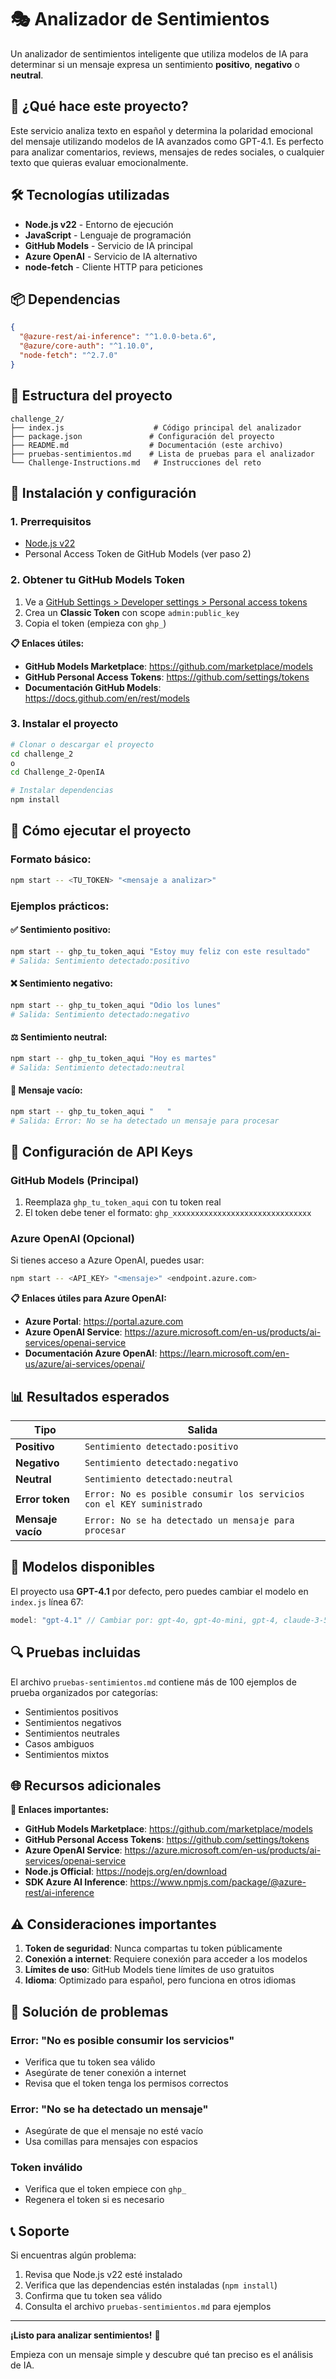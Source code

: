 # 🎭 Analizador de Sentimientos

Un analizador de sentimientos inteligente que utiliza modelos de IA para determinar si un mensaje expresa un sentimiento **positivo**, **negativo** o **neutral**.

## 🚀 ¿Qué hace este proyecto?

Este servicio analiza texto en español y determina la polaridad emocional del mensaje utilizando modelos de IA avanzados como GPT-4.1. Es perfecto para analizar comentarios, reviews, mensajes de redes sociales, o cualquier texto que quieras evaluar emocionalmente.

## 🛠️ Tecnologías utilizadas

- **Node.js v22** - Entorno de ejecución
- **JavaScript** - Lenguaje de programación
- **GitHub Models** - Servicio de IA principal
- **Azure OpenAI** - Servicio de IA alternativo
- **node-fetch** - Cliente HTTP para peticiones

## 📦 Dependencias

```json
{
  "@azure-rest/ai-inference": "^1.0.0-beta.6",
  "@azure/core-auth": "^1.10.0",
  "node-fetch": "^2.7.0"
}
```

## 📁 Estructura del proyecto

```
challenge_2/
├── index.js                    # Código principal del analizador
├── package.json               # Configuración del proyecto
├── README.md                  # Documentación (este archivo)
├── pruebas-sentimientos.md    # Lista de pruebas para el analizador
└── Challenge-Instructions.md   # Instrucciones del reto
```

## 🔧 Instalación y configuración

### 1. Prerrequisitos
- [Node.js v22](https://nodejs.org/en/download)
- Personal Access Token de GitHub Models (ver paso 2)

### 2. Obtener tu GitHub Models Token
1. Ve a [GitHub Settings > Developer settings > Personal access tokens](https://github.com/settings/tokens)
2. Crea un **Classic Token** con scope `admin:public_key`
3. Copia el token (empieza con `ghp_`)

**📋 Enlaces útiles:**
- **GitHub Models Marketplace**: https://github.com/marketplace/models
- **GitHub Personal Access Tokens**: https://github.com/settings/tokens
- **Documentación GitHub Models**: https://docs.github.com/en/rest/models

### 3. Instalar el proyecto
```bash
# Clonar o descargar el proyecto
cd challenge_2
o
cd Challenge_2-OpenIA

# Instalar dependencias
npm install
```

## 🎯 Cómo ejecutar el proyecto

### Formato básico:
```bash
npm start -- <TU_TOKEN> "<mensaje a analizar>"
```

### Ejemplos prácticos:

#### ✅ Sentimiento positivo:
```bash
npm start -- ghp_tu_token_aqui "Estoy muy feliz con este resultado"
# Salida: Sentimiento detectado:positivo
```

#### ❌ Sentimiento negativo:
```bash
npm start -- ghp_tu_token_aqui "Odio los lunes"
# Salida: Sentimiento detectado:negativo
```

#### ⚖️ Sentimiento neutral:
```bash
npm start -- ghp_tu_token_aqui "Hoy es martes"
# Salida: Sentimiento detectado:neutral
```

#### 🚫 Mensaje vacío:
```bash
npm start -- ghp_tu_token_aqui "   "
# Salida: Error: No se ha detectado un mensaje para procesar
```

## 🔑 Configuración de API Keys

### GitHub Models (Principal)
1. Reemplaza `ghp_tu_token_aqui` con tu token real
2. El token debe tener el formato: `ghp_xxxxxxxxxxxxxxxxxxxxxxxxxxxxxxx`

### Azure OpenAI (Opcional)
Si tienes acceso a Azure OpenAI, puedes usar:
```bash
npm start -- <API_KEY> "<mensaje>" <endpoint.azure.com>
```

**📋 Enlaces útiles para Azure OpenAI:**
- **Azure Portal**: https://portal.azure.com
- **Azure OpenAI Service**: https://azure.microsoft.com/en-us/products/ai-services/openai-service
- **Documentación Azure OpenAI**: https://learn.microsoft.com/en-us/azure/ai-services/openai/

## 📊 Resultados esperados

| Tipo | Salida |
|------|---------|
| **Positivo** | `Sentimiento detectado:positivo` |
| **Negativo** | `Sentimiento detectado:negativo` |
| **Neutral** | `Sentimiento detectado:neutral` |
| **Error token** | `Error: No es posible consumir los servicios con el KEY suministrado` |
| **Mensaje vacío** | `Error: No se ha detectado un mensaje para procesar` |

## 🎨 Modelos disponibles

El proyecto usa **GPT-4.1** por defecto, pero puedes cambiar el modelo en `index.js` línea 67:

```javascript
model: "gpt-4.1" // Cambiar por: gpt-4o, gpt-4o-mini, gpt-4, claude-3-5-sonnet, etc.
```

## 🔍 Pruebas incluidas

El archivo `pruebas-sentimientos.md` contiene más de 100 ejemplos de prueba organizados por categorías:
- Sentimientos positivos
- Sentimientos negativos  
- Sentimientos neutrales
- Casos ambiguos
- Sentimientos mixtos

## 🌐 Recursos adicionales

**🔗 Enlaces importantes:**
- **GitHub Models Marketplace**: https://github.com/marketplace/models
- **GitHub Personal Access Tokens**: https://github.com/settings/tokens
- **Azure OpenAI Service**: https://azure.microsoft.com/en-us/products/ai-services/openai-service
- **Node.js Official**: https://nodejs.org/en/download
- **SDK Azure AI Inference**: https://www.npmjs.com/package/@azure-rest/ai-inference

## ⚠️ Consideraciones importantes

1. **Token de seguridad**: Nunca compartas tu token públicamente
2. **Conexión a internet**: Requiere conexión para acceder a los modelos
3. **Límites de uso**: GitHub Models tiene límites de uso gratuitos
4. **Idioma**: Optimizado para español, pero funciona en otros idiomas

## 🐛 Solución de problemas

### Error: "No es posible consumir los servicios"
- Verifica que tu token sea válido
- Asegúrate de tener conexión a internet
- Revisa que el token tenga los permisos correctos

### Error: "No se ha detectado un mensaje"
- Asegúrate de que el mensaje no esté vacío
- Usa comillas para mensajes con espacios

### Token inválido
- Verifica que el token empiece con `ghp_`
- Regenera el token si es necesario

## 📞 Soporte

Si encuentras algún problema:
1. Revisa que Node.js v22 esté instalado
2. Verifica que las dependencias estén instaladas (`npm install`)
3. Confirma que tu token sea válido
4. Consulta el archivo `pruebas-sentimientos.md` para ejemplos

---

**¡Listo para analizar sentimientos!** 🎉 

Empieza con un mensaje simple y descubre qué tan preciso es el análisis de IA.
